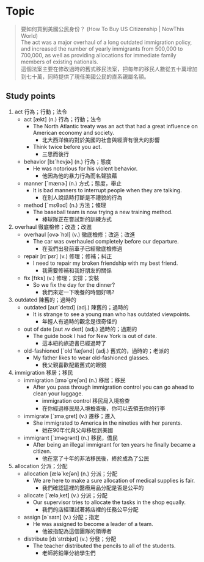 # Topic

> 要如何買到美國公民身份？ (How To Buy US Citizenship | NowThis World)<br>
> The act was a major overhaul of a long outdated immigration policy, and increased the number of yearly immigrants from 500,000 to 700,000, as well as providing allocations for immediate family members of existing nationals.<br>
> 這個法案主要在修改過時的舊式移民法案，把每年的移民人數從五十萬增加到七十萬，同時提供了現任美國公民的直系親屬名額。<br>

## Study points
1. act  行為；行動；法令
    * act  [ækt]  (n.)  行為；行動；法令
        * The North Atlantic treaty was an act that had a great influence on American economy and society.
            - 北大西洋條約對於美國的社會與經濟有很大的影響
        * Think twice before you act.
            - 三思而後行
    * behavior  [bɪˋhevjɚ]  (n.)  行為；態度
        * He was notorious for his violent behavior.
            - 他因為他的暴力行為而名聲狼藉
    * manner  [ˋmænɚ]  (n.)  方式；態度，舉止
        * It is bad manners to interrupt people when they are talking.
            - 在別人說話時打斷是不禮貌的行為
    * method  [ˋmɛθəd]  (n.)  方法；條理
        * The baseball team is now trying a new training method.
            - 棒球隊正在嘗試新的訓練方式
2. overhaul  徹底檢修；改造；改進
    * overhaul  [ovɚˋhɔl]  (v.)  徹底檢修；改造；改進
        * The car was overhauled completely before our departure.
            - 在我們出發前車子已經徹底檢修過
    * repair  [rɪˋpɛr]  (v.)  修理；修補；糾正
        * I need to repair my broken friendship with my best friend.
            - 我需要修補和我好朋友的關係
    * fix  [fɪks]  (v.)  修理；安排；安裝
        * So we fix the day for the dinner?
            - 我們來定一下晚餐的時間好嗎?
3. outdated  陳舊的；過時的
    * outdated  [aʊtˋdetɪd]  (adj.)  陳舊的；過時的
        * It is strange to see a young man who has outdated viewpoints.
            - 年輕人有過時的觀念是很奇怪的
    * out of date  [aʊt ʌv deɪt]  (adj.)  過時的；過期的
        * The guide book I had for New York is out of date.
            - 這本紐約旅遊書已經過時了
    * old-fashioned  [ˋoldˋfæʃənd]  (adj.)  舊式的，過時的；老派的
        * My father likes to wear old-fashioned glasses.
            - 我父親喜歡配戴舊式的眼鏡
4. immigration  移居；移民
    * immigration  [ɪməˋgreʃən]  (n.)  移居；移民
        * After you pass through immigration control you can go ahead to clean your luggage.
            - immigration control 移民局入境檢查
            - 在你經過移民局入境檢查後，你可以去領去你的行李
    * immigrate  [ˋɪmə͵gret]  (v.)  遷移；遷入
        * She immigrated to America in the nineties with her parents.
            - 她在90年代與父母移居到美國
    * immigrant  [ˋɪməgrənt]  (n.)  移民，僑民
        * After being an illegal immigrant for ten years he finally became a citizen.
            - 他在當了十年的非法移民後，終於成為了公民
5. allocation  分派；分配
    * allocation  [æləˋkeʃən]  (n.)  分派；分配
        * We are here to make a sure allocation of medical supplies is fair.
            - 我們確認這裡的醫療用品分配是否是公平的
    * allocate  [ˋælə͵ket]  (v.)  分派；分配
        * Our supervisor tries to allocate the tasks in the shop equally.
            - 我們的店經理試著將店裡的任務公平分配
    * assign  [əˋsaɪn]  (v.)  分配；指定
        * He was assigned to become a leader of a team.
            - 他被指配為這個團隊的領導者
    * distribute  [dɪˋstrɪbjʊt]  (v.)  分發；分配
        * The teacher distributed the pencils to all of the students.
            - 老師將鉛筆分給學生們